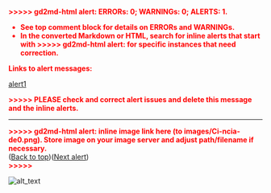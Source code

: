 <!----- Conversion time: 0.812 seconds.


Using this Markdown file:

1. Cut and paste this output into your source file.
2. See the notes and action items below regarding this conversion run.
3. Check the rendered output (headings, lists, code blocks, tables) for proper
   formatting and use a linkchecker before you publish this page.

Conversion notes:

* Docs to Markdown version 1.0β17
* Thu Jun 13 2019 20:23:47 GMT-0700 (PDT)
* Source doc: https://docs.google.com/a/cin.ufpe.br/open?id=1uoP_T088QH6oo-uBzi5yEzA7Cp8PpyOQcCk7IOq0IvM
* This is a partial selection. Check to make sure intra-doc links work.
* This document has images: check for >>>>>  gd2md-html alert:  inline image link in generated source and store images to your server.
----->


<p style="color: red; font-weight: bold">>>>>>  gd2md-html alert:  ERRORs: 0; WARNINGs: 0; ALERTS: 1.</p>
<ul style="color: red; font-weight: bold"><li>See top comment block for details on ERRORs and WARNINGs. <li>In the converted Markdown or HTML, search for inline alerts that start with >>>>>  gd2md-html alert:  for specific instances that need correction.</ul>

<p style="color: red; font-weight: bold">Links to alert messages:</p><a href="#gdcalert1">alert1</a>

<p style="color: red; font-weight: bold">>>>>> PLEASE check and correct alert issues and delete this message and the inline alerts.<hr></p>



<p id="gdcalert1" ><span style="color: red; font-weight: bold">>>>>>  gd2md-html alert: inline image link here (to images/Ci-ncia-de0.png). Store image on your image server and adjust path/filename if necessary. </span><br>(<a href="#">Back to top</a>)(<a href="#gdcalert2">Next alert</a>)<br><span style="color: red; font-weight: bold">>>>>> </span></p>


![alt_text](images/Ci-ncia-de0.png "image_tooltip")


<!-- Docs to Markdown version 1.0β17 -->
